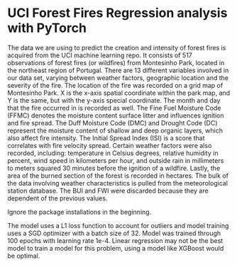 # UCI Forest Fires Regression analysis with PyTorch

The data we are using to predict the creation and intensity of forest fires is acquired from the UCI machine learning repo. It consists of 517 observations of forest fires (or wildfires) from Montesinho Park, located in the northeast region of Portugal. There are 13 different variables involved in our data set, varying between weather factors, geographic location and the severity of the fire. The location of the fire was recorded on a grid map of Montesinho Park. X is the x-axis spatial coordinate within the park map, and Y is the same, but with the y-axis special coordinate. The month and day that the fire occurred in is recorded as well. The Fine Fuel Moisture Code (FFMC) denotes the moisture content surface litter and influences ignition and fire spread. The Duff Moisture Code (DMC) and Drought Code (DC) represent the moisture content of shallow and deep organic layers, which also affect fire intensity. The Initial Spread Index (ISI) is a score that correlates with fire velocity spread. Certain weather factors were also recorded, including: temperature in Celsius degrees, relative humidity in percent, wind speed in kilometers per hour, and outside rain in millimeters to meters squared 30 minutes before the ignition of a wildfire. Lastly, the area of the burned section of the forest is recorded in hectares. The bulk of the data involving weather characteristics is pulled from the meteorological station database. The BUI and FWI were discarded because they are dependent of the previous values.

Ignore the package installations in the beginning.

The model uses a L1 loss function to account for outliers and model training uses a SGD optimizer with a batch size of 32. Model was trained through 100 epochs with learning rate 1e-4. Linear regression may not be the best model to train a model for this problem, using a model like XGBoost would be optimal.
